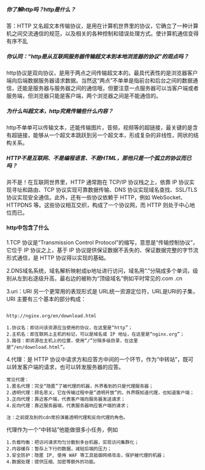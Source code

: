 ##### 你了解http吗？http是什么？

答：HTTP 又名超文本传输协议，是用在计算机世界里的协议，它确立了一种计算机之间交流通信的规范，以及相关的各种控制和错误处理方式。使计算机通信变得有序不乱

##### 你认同：“http是从互联网服务器传输超文本到本地浏览器的协议”的观点吗？

http协议是双向协议，是用于两点之间传输超文本的。最具代表性的是浏览器客户端向后端数据服务器请求数据。当然这“两点”不单单是指前台和后台之间的数据通信，还能是服务器与服务器之间的通信哦，但要注意一点服务器可以当客户端或者服务端，但浏览器只能是客户端，两个浏览器之间是不能通信的。

##### 为什么叫超文本，http究竟传输些什么内容？

http不单单可以传输文本，还能传输图片，音频，视频等的超链接，最关键的是含有超链接，能够从一个超文本跳跃到另一个超文本，形成复杂的非线性，网状的结构关系。

##### HTTP不是互联网、不是编程语言、不是HTML，那他只是一个孤立的协议而已吗？

并不是！在互联网世界里，HTTP 通常跑在 TCP/IP 协议栈之上，依靠 IP 协议实现寻址和路由、TCP 协议实现可靠数据传输、DNS 协议实现域名查找、SSL/TLS 协议实现安全通信。此外，还有一些协议依赖于 HTTP，例如 WebSocket、HTTPDNS 等。这些协议相互交织，构成了一个协议网，而 HTTP 则处于中心地位而已。

#### http中包含了什么

1.TCP 协议是“Transmission Control Protocol”的缩写，意思是“传输控制协议”，它位于 IP 协议之上，基于 IP 协议提供保证数据不丢失的、保证数据完整的字节流形式通信，是 HTTP 协议得以实现的基础。

2.DNS域名系统，域名解析映射成ip地址进行访问，域名用“.”分隔成多个单词，级别从左到右逐级升高，最右边的被称为“顶级域名”例如平时常见的.com .cn

3.uri：URI 另一个更常用的表现形式是 URL统一资源定位符，URL是URI的子集，URI 主要有三个基本的部分构成：

```

http://nginx.org/en/download.html

1.协议名：即访问该资源应当使用的协议，在这里是“http”；
2.主机名：即互联网上主机的标记，可以是域名或 IP 地址，在这里是“nginx.org”；
3.路径：即资源在主机上的位置，使用“/”分隔多级目录，在这里是“/en/download.html”。
```

4.代理：是 HTTP 协议中请求方和应答方中间的一个环节，作为“中转站”，既可以转发客户端的请求，也可以转发服务器的应答。

```
常见代理：
1.匿名代理：完全“隐匿”了被代理的机器，外界看到的只是代理服务器；
2.透明代理：顾名思义，它在传输过程中是“透明开放”的，外界既知道代理，也知道客户端；
3.正向代理：靠近客户端，代表客户端向服务器发送请求；
4.反向代理：靠近服务器端，代表服务器响应客户端的请求；

注：之前提及到的cdn常扮演着透明代理和反向代理的角色。
```

代理作为一个“中转站”他能做很多小任务，例如

```
1.负载均衡：把访问请求均匀分散到多台机器，实现访问集群化；
2.内容缓存：暂存上下行的数据，减轻后端的压力；
3.安全防护：隐匿 IP, 使用 WAF 等工具抵御网络攻击，保护被代理的机器；
4.数据处理：提供压缩、加密等额外的功能。
```

